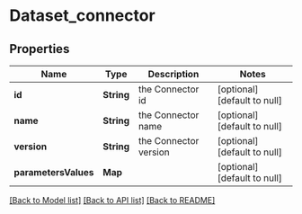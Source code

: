 # Dataset_connector
## Properties

Name | Type | Description | Notes
------------ | ------------- | ------------- | -------------
**id** | **String** | the Connector id | [optional] [default to null]
**name** | **String** | the Connector name | [optional] [default to null]
**version** | **String** | the Connector version | [optional] [default to null]
**parametersValues** | **Map** |  | [optional] [default to null]

[[Back to Model list]](../README.md#documentation-for-models) [[Back to API list]](../README.md#documentation-for-api-endpoints) [[Back to README]](../README.md)

